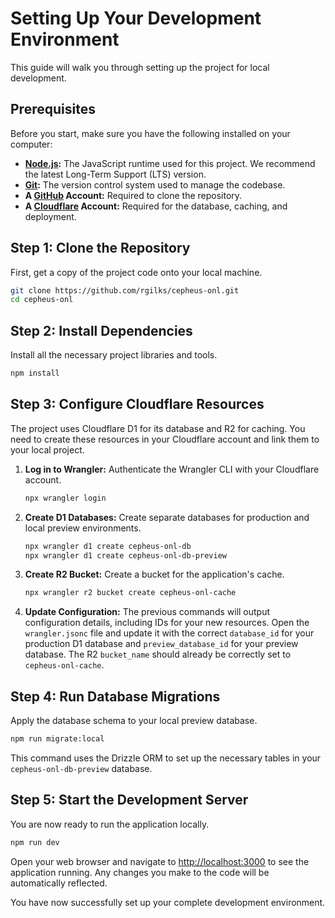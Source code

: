 # Setting Up Your Development Environment

This guide will walk you through setting up the project for local development.

## Prerequisites

Before you start, make sure you have the following installed on your computer:

- **[Node.js](httpss://nodejs.org/):** The JavaScript runtime used for this project. We recommend the latest Long-Term Support (LTS) version.
- **[Git](httpss://git-scm.com/):** The version control system used to manage the codebase.
- **A [GitHub](httpss://github.com/) Account:** Required to clone the repository.
- **A [Cloudflare](httpss://www.cloudflare.com/) Account:** Required for the database, caching, and deployment.

## Step 1: Clone the Repository

First, get a copy of the project code onto your local machine.

```bash
git clone https://github.com/rgilks/cepheus-onl.git
cd cepheus-onl
```

## Step 2: Install Dependencies

Install all the necessary project libraries and tools.

```bash
npm install
```

## Step 3: Configure Cloudflare Resources

The project uses Cloudflare D1 for its database and R2 for caching. You need to create these resources in your Cloudflare account and link them to your local project.

1.  **Log in to Wrangler:** Authenticate the Wrangler CLI with your Cloudflare account.

    ```bash
    npx wrangler login
    ```

2.  **Create D1 Databases:** Create separate databases for production and local preview environments.

    ```bash
    npx wrangler d1 create cepheus-onl-db
    npx wrangler d1 create cepheus-onl-db-preview
    ```

3.  **Create R2 Bucket:** Create a bucket for the application's cache.

    ```bash
    npx wrangler r2 bucket create cepheus-onl-cache
    ```

4.  **Update Configuration:** The previous commands will output configuration details, including IDs for your new resources. Open the `wrangler.jsonc` file and update it with the correct `database_id` for your production D1 database and `preview_database_id` for your preview database. The R2 `bucket_name` should already be correctly set to `cepheus-onl-cache`.

## Step 4: Run Database Migrations

Apply the database schema to your local preview database.

```bash
npm run migrate:local
```

This command uses the Drizzle ORM to set up the necessary tables in your `cepheus-onl-db-preview` database.

## Step 5: Start the Development Server

You are now ready to run the application locally.

```bash
npm run dev
```

Open your web browser and navigate to [http://localhost:3000](http://localhost:3000) to see the application running. Any changes you make to the code will be automatically reflected.

You have now successfully set up your complete development environment.
